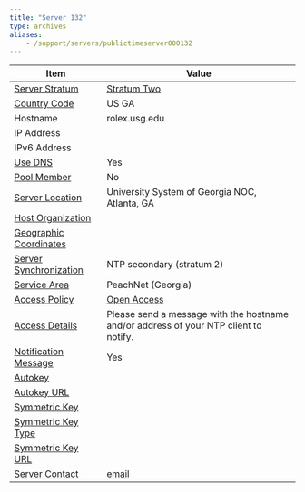 ```yaml
---
title: "Server 132"
type: archives
aliases:
    - /support/servers/publictimeserver000132
---
```


| Item | Value |
| ----- | ----- |
| [Server Stratum](/support/servers/serverstratum) | [Stratum Two](/support/servers/stratumtwotimeservers) |
| [Country Code](/support/servers/countrycode) | US GA |
| Hostname |  rolex.usg.edu  |
| IP Address |  |
| IPv6 Address | |
| [Use DNS](/support/servers/usedns) | Yes |
| [Pool Member](/support/servers/poolmember) | No |
| [Server Location](/support/servers/serverlocation) |  University System of Georgia NOC, Atlanta, GA |
| [Host Organization](/support/servers/hostorganization) | |
| [ Geographic Coordinates](/support/servers/geographiccoordinates) |  |
| [Server Synchronization](/support/servers/serversynchronization) |  NTP secondary (stratum 2) |
| [Service Area](/support/servers/servicearea) |  PeachNet (Georgia) |
| [Access Policy](/support/servers/accesspolicy) | [Open Access](/support/servers/openaccess) |
| [Access Details](/support/servers/accessdetails) |  Please send a message with the hostname and/or address of your NTP client to notify.  |
| [Notification Message](/support/servers/notificationmessage) | Yes |
| [Autokey](/support/servers/autokey) |  |
| [Autokey URL](/support/servers/autokeyurl) | |
| [Symmetric Key](/support/servers/symmetrickey) | |
| [Symmetric Key Type](/support/servers/symmetrickeytype) | |
| [Symmetric Key URL](/support/servers/symmetrickeyurl) | |
| [Server Contact](/support/servers/servercontact) | [email](mailto:timekeeper@usg.edu) |